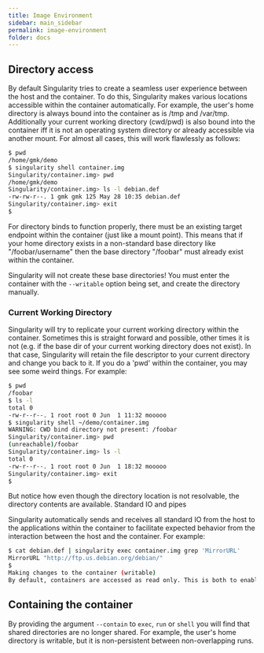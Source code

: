 ```yaml
---
title: Image Environment
sidebar: main_sidebar
permalink: image-environment
folder: docs
---
```


## Directory access
By default Singularity tries to create a seamless user experience between the host and the container. To do this, Singularity makes various locations accessible within the container automatically. For example, the user's home directory is always bound into the container as is /tmp and /var/tmp. Additionally your current working directory (cwd/pwd) is also bound into the container iff it is not an operating system directory or already accessible via another mount. For almost all cases, this will work flawlessly as follows:

```bash
$ pwd
/home/gmk/demo
$ singularity shell container.img 
Singularity/container.img> pwd
/home/gmk/demo
Singularity/container.img> ls -l debian.def 
-rw-rw-r--. 1 gmk gmk 125 May 28 10:35 debian.def
Singularity/container.img> exit
$ 
```

For directory binds to function properly, there must be an existing target endpoint within the container (just like a mount point). This means that if your home directory exists in a non-standard base directory like "/foobar/username" then the base directory "/foobar" must already exist within the container.

Singularity will not create these base directories! You must enter the container with the `--writable` option being set, and create the directory manually.

### Current Working Directory
Singularity will try to replicate your current working directory within the container. Sometimes this is straight forward and possible, other times it is not (e.g. if the base dir of your current working directory does not exist). In that case, Singularity will retain the file descriptor to your current directory and change you back to it. If you do a 'pwd' within the container, you may see some weird things. For example:

```bash
$ pwd
/foobar
$ ls -l
total 0
-rw-r--r--. 1 root root 0 Jun  1 11:32 mooooo
$ singularity shell ~/demo/container.img 
WARNING: CWD bind directory not present: /foobar
Singularity/container.img> pwd
(unreachable)/foobar
Singularity/container.img> ls -l
total 0
-rw-r--r--. 1 root root 0 Jun  1 18:32 mooooo
Singularity/container.img> exit
$ 
```

But notice how even though the directory location is not resolvable, the directory contents are available.
Standard IO and pipes

Singularity automatically sends and receives all standard IO from the host to the applications within the container to facilitate expected behavior from the interaction between the host and the container. For example:

```bash
$ cat debian.def | singularity exec container.img grep 'MirrorURL'
MirrorURL "http://ftp.us.debian.org/debian/"
$ 
Making changes to the container (writable)
By default, containers are accessed as read only. This is both to enable parallel container execution (e.g. MPI). To enter a container using exec, run, or shell you must pass the --writable flag in order to open the image as read/writable.
```

## Containing the container
By providing the argument `--contain` to `exec`, `run` or `shell` you will find that shared directories are no longer shared. For example, the user's home directory is writable, but it is non-persistent between non-overlapping runs.
